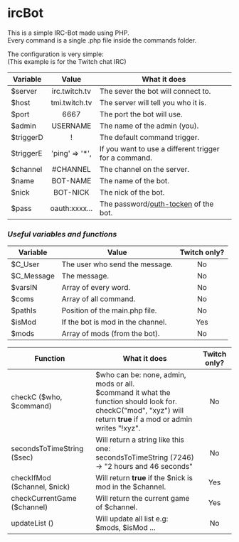 # ircBot

This is a simple IRC-Bot made using PHP.  
Every command is a single .php file inside the commands folder.  

The configuration is very simple:  
(This example is for the Twitch chat IRC)

| Variable  | Value         | What it does                                      |
|-----------|:-------------:|---------------------------------------------------|
| $server   | irc.twitch.tv | The sever the bot will connect to.                |
| $host     | tmi.twitch.tv | The server will tell you who it is.               |
| $port     | 6667          | The port the bot will use.                        |
| $admin    | USERNAME      | The name of the admin (you).                      |
| $triggerD | !             | The default command trigger.                      |
| $triggerE | 'ping' => '*',| If you want to use a different trigger for a command.|
| $channel  | #CHANNEL      | The channel on the server.                        |
| $name     | BOT-NAME      | The name of the bot.                              |
| $nick     | BOT-NICK      | The nick of the bot.                              |
| $pass     | oauth:xxxx... | The password/[outh-tocken](http://twitchapps.com/tmi/) of the bot.|

### *Useful variables and functions*

| Variable   | Value                            | Twitch only? |
|------------|----------------------------------|:------------:|
| $C_User    | The user who send the message.   |       No     |
| $C_Message | The message.                     |       No     |
| $varsIN    | Array of every word.             |       No     |
| $coms      | Array of all command.            |       No     |
| $pathIs    | Position of the main.php file.   |       No     |
| $isMod     | If the bot is mod in the channel.|       Yes    |
| $mods      | Array of mods (from the bot).    |       No     |

| Function               | What it does | Twitch only? |
|------------------------|--------------|:------------:|
| checkC ($who, $command)| $who can be: none, admin, mods or all.<br>  $command it what the function should look for.<br> checkC("mod", "xyz") will return **true** if a mod or admin writes "!xyz".| No |
| secondsToTimeString ($sec) | Will return a string like this one:<br> secondsToTimeString (7246) -> "2 hours and 46 seconds"| No |
| checkIfMod ($channel, $nick) | Will return **true** if the $nick is mod in the $channel. | Yes |
| checkCurrentGame ($channel)  | Will return the current game of $channel. | Yes |
| updateList () | Will update all list e.g: $mods, $isMod ... | No |

